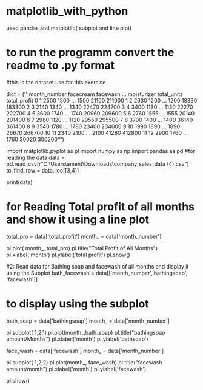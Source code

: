 # matplotlib_with_python
used pandas and matplotlib( subplot and line plot)
# to run the programm convert the readme to .py format

#this is the dataset use for this exercise

dict = ('''month_number  facecream  facewash  ...  moisturizer  total_units  total_profit
0              1       2500      1500  ...         1500        21100        211000
1              2       2630      1200  ...         1200        18330        183300
2              3       2140      1340  ...         1340        22470        224700
3              4       3400      1130  ...         1130        22270        222700
4              5       3600      1740  ...         1740        20960        209600
5              6       2760      1555  ...         1555        20140        201400
6              7       2980      1120  ...         1120        29550        295500
7              8       3700      1400  ...         1400        36140        361400
8              9       3540      1780  ...         1780        23400        234000
9             10       1990      1890  ...         1890        26670        266700
10            11       2340      2100  ...         2100        41280        412800
11            12       2900      1760  ...         1760        30020        300200''')



import matplotlib.pyplot as pl
import numpy as np
import pandas as pd
#for reading the data
data = pd.read_csv(r"C:\Users\ameht\Downloads\company_sales_data (4).csv")
to_find_row = data.iloc[[3,4]]

print(data)



# for Reading Total profit of all months and show it using a line plot
total_pro = data['total_profit']
month_ = data['month_number']

pl.plot( month_, total_pro)
pl.title("Total Profit of All Months")
pl.xlabel('month')
pl.ylabel('total profit')
pl.show()

#2: Read data for Bathing soap and facewash of all months and display it using the Subplot
bath_facewash = data[['month_number','bathingsoap', 'facewash']]
# to display using the subplot
bath_soap = data['bathingsoap']
month_ = data['month_number']

pl.subplot( 1,2,1)
pl.plot(month_,bath_soap)
pl.title("bathingsoap amount/Months")
pl.xlabel('month')
pl.ylabel('bathsoap')

face_wash = data['facewash']
month_ = data['month_number']

pl.subplot( 1,2,2)
pl.plot(month_, face_wash)
pl.title("facewash amount/month")
pl.xlabel('month')
pl.ylabel('facewash')


pl.show()
